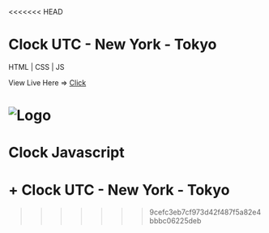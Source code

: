 <<<<<<< HEAD
# Clock UTC - New York - Tokyo
HTML | CSS | JS

View Live Here => [Click](https://dan-angelin.com/projects/clock-js/)


![Logo](https://i.ibb.co/MGjqqwx/clockjs.jpg)
=======
# Clock Javascript
# + Clock UTC - New York - Tokyo
>>>>>>> 9cefc3eb7cf973d42f487f5a82e4bbbc06225deb
